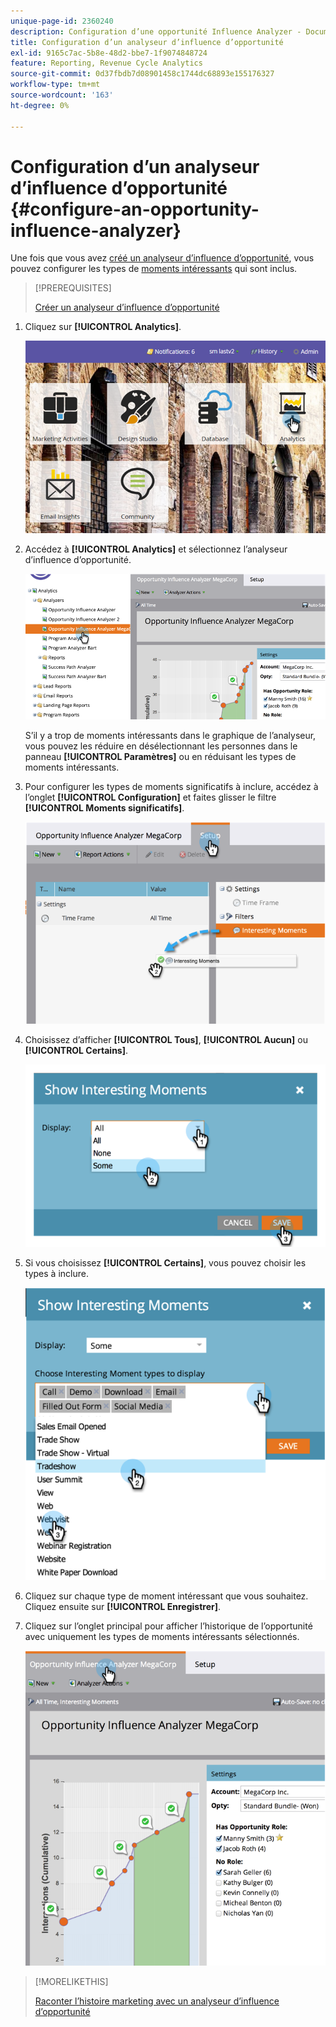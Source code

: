 ```yaml
---
unique-page-id: 2360240
description: Configuration d’une opportunité Influence Analyzer - Documents Marketo - Documentation du produit
title: Configuration d’un analyseur d’influence d’opportunité
exl-id: 9165c7ac-5b8e-48d2-bbe7-1f9074848724
feature: Reporting, Revenue Cycle Analytics
source-git-commit: 0d37fbdb7d08901458c1744dc68893e155176327
workflow-type: tm+mt
source-wordcount: '163'
ht-degree: 0%

---
```


# Configuration d’un analyseur d’influence d’opportunité {#configure-an-opportunity-influence-analyzer}

Une fois que vous avez [créé un analyseur d’influence d’opportunité](/help/marketo/product-docs/reporting/revenue-cycle-analytics/opportunity-influence-analyzer/create-an-opportunity-influence-analyzer.md), vous pouvez configurer les types de [moments intéressants](/help/marketo/product-docs/marketo-sales-insight/msi-for-salesforce/features/tabs-in-the-msi-panel/interesting-moments/interesting-moments-overview.md) qui sont inclus.

>[!PREREQUISITES]
>
>[Créer un analyseur d’influence d’opportunité](/help/marketo/product-docs/reporting/revenue-cycle-analytics/opportunity-influence-analyzer/create-an-opportunity-influence-analyzer.md)

1. Cliquez sur **[!UICONTROL Analytics]**.

   ![](assets/login-to-analytics.png)

1. Accédez à **[!UICONTROL Analytics]** et sélectionnez l’analyseur d’influence d’opportunité.

   ![](assets/image2014-9-17-12-3a28-3a33.png)

   S’il y a trop de moments intéressants dans le graphique de l’analyseur, vous pouvez les réduire en désélectionnant les personnes dans le panneau **[!UICONTROL Paramètres]** ou en réduisant les types de moments intéressants.

1. Pour configurer les types de moments significatifs à inclure, accédez à l’onglet **[!UICONTROL Configuration]** et faites glisser le filtre **[!UICONTROL Moments significatifs]**.

   ![](assets/image2014-9-17-12-3a29-3a10.png)

1. Choisissez d’afficher **[!UICONTROL Tous]**, **[!UICONTROL Aucun]** ou **[!UICONTROL Certains]**.

   ![](assets/image2014-9-17-12-3a29-3a18.png)

1. Si vous choisissez **[!UICONTROL Certains]**, vous pouvez choisir les types à inclure.

   ![](assets/image2014-9-17-12-3a29-3a39.png)

1. Cliquez sur chaque type de moment intéressant que vous souhaitez. Cliquez ensuite sur **[!UICONTROL Enregistrer]**.

1. Cliquez sur l’onglet principal pour afficher l’historique de l’opportunité avec uniquement les types de moments intéressants sélectionnés.

   ![](assets/image2014-9-17-12-3a29-3a58.png)

>[!MORELIKETHIS]
>
>[Raconter l’histoire marketing avec un analyseur d’influence d’opportunité](/help/marketo/product-docs/reporting/revenue-cycle-analytics/opportunity-influence-analyzer/tell-the-marketing-story-with-an-opportunity-influence-analyzer.md)
